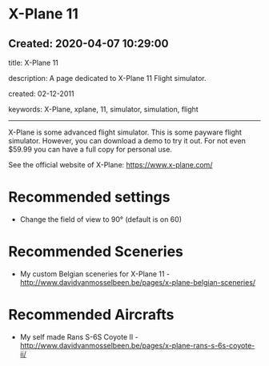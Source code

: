 # X-Plane 11

Created: 2020-04-07 10:29:00
-----
title: X-Plane 11

description: A page dedicated to X-Plane 11 Flight simulator.

created: 02-12-2011

keywords: X-Plane, xplane, 11, simulator, simulation, flight

-----


X-Plane is some advanced flight simulator. This is some payware flight simulator. However, you can download a demo to try it out. For not even $59.99 you can have a full copy for personal use.

See the official website of X-Plane: https://www.x-plane.com/

# Recommended settings

 * Change the field of view to 90° (default is on 60)

# Recommended Sceneries

 * My custom Belgian sceneries for X-Plane 11 - http://www.davidvanmosselbeen.be/pages/x-plane-belgian-sceneries/
 
# Recommended Aircrafts

 * My self made Rans S-6S Coyote II - http://www.davidvanmosselbeen.be/pages/x-plane-rans-s-6s-coyote-ii/
 